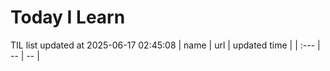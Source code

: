 # Today I Learn 
TIL list updated at 2025-06-17 02:45:08
| name | url | updated time |
| :--- | -- | -- |
